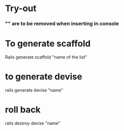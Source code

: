 # Try-out

### "" are to be removed when inserting in console

# To generate scaffold

Rails generate scaffold "name of the list"

# to generate devise

rails generate devise "name"

# roll back

rails destroy devise "name"